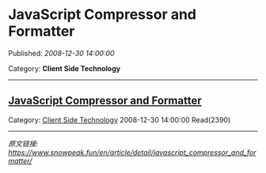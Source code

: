 # JavaScript Compressor and Formatter

Published: *2008-12-30 14:00:00*

Category: __Client Side Technology__

---------

## [JavaScript Compressor and Formatter](/en/article/detail/javascript_compressor_and_formatter/)

Category: [Client Side Technology](/en/article/category/client_side_technology/) 2008-12-30 14:00:00 Read(2390)


---
*原文链接: https://www.snowpeak.fun/en/article/detail/javascript_compressor_and_formatter/*
